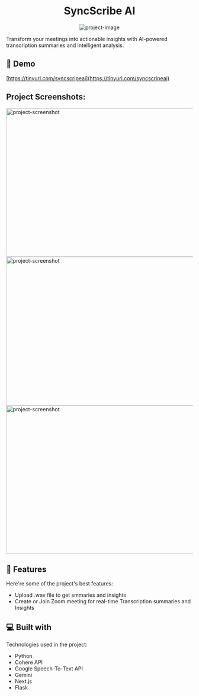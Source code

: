 <h1 align="center" id="title">SyncScribe AI</h1>

<p align="center"><img src="https://socialify.git.ci/aryan-michael/syncscribe/image?language=1&amp;name=1&amp;theme=Light" alt="project-image"></p>

<p id="description">Transform your meetings into actionable insights with AI-powered transcription summaries and intelligent analysis.</p>

<h2>🚀 Demo</h2>

[https://tinyurl.com/syncscripeai](https://tinyurl.com/syncscripeai)

<h2>Project Screenshots:</h2>

<img src="https://res.cloudinary.com/daifqo4s0/image/upload/v1742719737/syncscribe/WhatsApp_Image_2025-03-23_at_04.42.34_1_bujoaf.jpg" alt="project-screenshot" width="800" height="400/">

<img src="https://res.cloudinary.com/daifqo4s0/image/upload/v1742719738/syncscribe/WhatsApp_Image_2025-03-23_at_04.42.35_3_kblpiu.jpg" alt="project-screenshot" width="800" height="400/">

<img src="https://res.cloudinary.com/daifqo4s0/image/upload/v1742720631/syncscribe/screencapture-localhost-3000-2025-03-23-04_41_13_jcbafu.png" alt="project-screenshot" width="800" height="400/">

  
  
<h2>🧐 Features</h2>

Here're some of the project's best features:

*   Upload .wav file to get smmaries and insights
*   Create or Join Zoom meeting for real-time Transcription summaries and Insights

  
  
<h2>💻 Built with</h2>

Technologies used in the project:

*   Python
*   Cohere API
*   Google Speech-To-Text API
*   Gemini
*   Next.js
*   Flask

